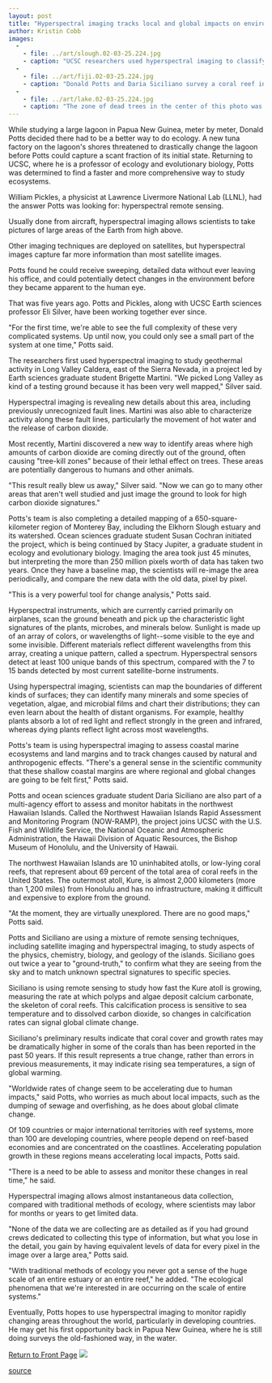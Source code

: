 ```yaml
---
layout: post
title: "Hyperspectral imaging tracks local and global impacts on environment"
author: Kristin Cobb
images:
  -
    - file: ../art/slough.02-03-25.224.jpg
    - caption: "UCSC researchers used hyperspectral imaging to classify the aquatic and wetland habitats of the lower part of Elkhorn Slough, here superimposed on a grayscale image of the region. Photo: Stacy Jupiter"
  -
    - file: ../art/fiji.02-03-25.224.jpg
    - caption: "Donald Potts and Daria Siciliano survey a coral reef in Fiji. Photo: Copyright 2000 Richard C. Murphy and Ocean Futures Society"
  -
    - file: ../art/lake.02-03-25.224.jpg
    - caption: "The zone of dead trees in the center of this photo was caused by carbon dioxide gas released from the ground. Hyperspectral imaging can be used to detect such releases of carbon dioxide. Photo: Brigette Martini"
---
```


While studying a large lagoon in Papua New Guinea, meter by meter, Donald Potts decided there had to be a better way to do ecology. A new tuna factory on the lagoon's shores threatened to drastically change the lagoon before Potts could capture a scant fraction of its initial state. Returning to UCSC, where he is a professor of ecology and evolutionary biology, Potts was determined to find a faster and more comprehensive way to study ecosystems.

William Pickles, a physicist at Lawrence Livermore National Lab (LLNL), had the answer Potts was looking for: hyperspectral remote sensing.

Usually done from aircraft, hyperspectral imaging allows scientists to take pictures of large areas of the Earth from high above.

Other imaging techniques are deployed on satellites, but hyperspectral images capture far more information than most satellite images.

Potts found he could receive sweeping, detailed data without ever leaving his office, and could potentially detect changes in the environment before they became apparent to the human eye.   
  
That was five years ago. Potts and Pickles, along with UCSC Earth sciences professor Eli Silver, have been working together ever since.  
  
"For the first time, we're able to see the full complexity of these very complicated systems. Up until now, you could only see a small part of the system at one time," Potts said.  
  
The researchers first used hyperspectral imaging to study geothermal activity in Long Valley Caldera, east of the Sierra Nevada, in a project led by Earth sciences graduate student Brigette Martini. "We picked Long Valley as kind of a testing ground because it has been very well mapped," Silver said.  
  
Hyperspectral imaging is revealing new details about this area, including previously unrecognized fault lines. Martini was also able to characterize activity along these fault lines, particularly the movement of hot water and the release of carbon dioxide.   
  
Most recently, Martini discovered a new way to identify areas where high amounts of carbon dioxide are coming directly out of the ground, often causing "tree-kill zones" because of their lethal effect on trees. These areas are potentially dangerous to humans and other animals.  
  
"This result really blew us away," Silver said. "Now we can go to many other areas that aren't well studied and just image the ground to look for high carbon dioxide signatures."   
  
Potts's team is also completing a detailed mapping of a 650-square-kilometer region of Monterey Bay, including the Elkhorn Slough estuary and its watershed. Ocean sciences graduate student Susan Cochran initiated the project, which is being continued by Stacy Jupiter, a graduate student in ecology and evolutionary biology. Imaging the area took just 45 minutes, but interpreting the more than 250 million pixels worth of data has taken two years. Once they have a baseline map, the scientists will re-image the area periodically, and compare the new data with the old data, pixel by pixel.   
  
"This is a very powerful tool for change analysis," Potts said.  
  
Hyperspectral instruments, which are currently carried primarily on airplanes, scan the ground beneath and pick up the characteristic light signatures of the plants, microbes, and minerals below. Sunlight is made up of an array of colors, or wavelengths of light--some visible to the eye and some invisible. Different materials reflect different wavelengths from this array, creating a unique pattern, called a spectrum. Hyperspectral sensors detect at least 100 unique bands of this spectrum, compared with the 7 to 15 bands detected by most current satellite-borne instruments.   
  
Using hyperspectral imaging, scientists can map the boundaries of different kinds of surfaces; they can identify many minerals and some species of vegetation, algae, and microbial films and chart their distributions; they can even learn about the health of distant organisms. For example, healthy plants absorb a lot of red light and reflect strongly in the green and infrared, whereas dying plants reflect light across most wavelengths.   
  
Potts's team is using hyperspectral imaging to assess coastal marine ecosystems and land margins and to track changes caused by natural and anthropogenic effects. "There's a general sense in the scientific community that these shallow coastal margins are where regional and global changes are going to be felt first," Potts said.   
  
Potts and ocean sciences graduate student Daria Siciliano are also part of a multi-agency effort to assess and monitor habitats in the northwest Hawaiian Islands. Called the Northwest Hawaiian Islands Rapid Assessment and Monitoring Program (NOW-RAMP), the project joins UCSC with the U.S. Fish and Wildlife Service, the National Oceanic and Atmospheric Administration, the Hawaii Division of Aquatic Resources, the Bishop Museum of Honolulu, and the University of Hawaii.   
  
The northwest Hawaiian Islands are 10 uninhabited atolls, or low-lying coral reefs, that represent about 69 percent of the total area of coral reefs in the United States. The outermost atoll, Kure, is almost 2,000 kilometers (more than 1,200 miles) from Honolulu and has no infrastructure, making it difficult and expensive to explore from the ground.  
  
"At the moment, they are virtually unexplored. There are no good maps," Potts said.   
  
Potts and Siciliano are using a mixture of remote sensing techniques, including satellite imaging and hyperspectral imaging, to study aspects of the physics, chemistry, biology, and geology of the islands. Siciliano goes out twice a year to "ground-truth," to confirm what they are seeing from the sky and to match unknown spectral signatures to specific species.   
  
Siciliano is using remote sensing to study how fast the Kure atoll is growing, measuring the rate at which polyps and algae deposit calcium carbonate, the skeleton of coral reefs. This calcification process is sensitive to sea temperature and to dissolved carbon dioxide, so changes in calcification rates can signal global climate change.   
  
Siciliano's preliminary results indicate that coral cover and growth rates may be dramatically higher in some of the corals than has been reported in the past 50 years. If this result represents a true change, rather than errors in previous measurements, it may indicate rising sea temperatures, a sign of global warming.  
  
"Worldwide rates of change seem to be accelerating due to human impacts," said Potts, who worries as much about local impacts, such as the dumping of sewage and overfishing, as he does about global climate change.   
  
Of 109 countries or major international territories with reef systems, more than 100 are developing countries, where people depend on reef-based economies and are concentrated on the coastlines. Accelerating population growth in these regions means accelerating local impacts, Potts said.   
  
"There is a need to be able to assess and monitor these changes in real time," he said.  
  
Hyperspectral imaging allows almost instantaneous data collection, compared with traditional methods of ecology, where scientists may labor for months or years to get limited data.  
  
"None of the data we are collecting are as detailed as if you had ground crews dedicated to collecting this type of information, but what you lose in the detail, you gain by having equivalent levels of data for every pixel in the image over a large area," Potts said.  
  
"With traditional methods of ecology you never got a sense of the huge scale of an entire estuary or an entire reef," he added. "The ecological phenomena that we're interested in are occurring on the scale of entire systems."   
  
Eventually, Potts hopes to use hyperspectral imaging to monitor rapidly changing areas throughout the world, particularly in developing countries. He may get his first opportunity back in Papua New Guinea, where he is still doing surveys the old-fashioned way, in the water.

  

[Return to Front Page][1] ![ ][2]

[1]: ../../index.html
[2]: ../../images/trans.gif

[source](http://www1.ucsc.edu/currents/01-02/03-25/imaging.html "Permalink to imaging")
